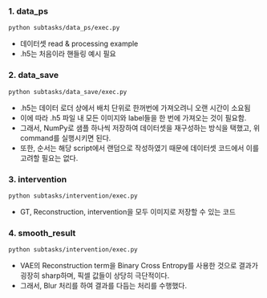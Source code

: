 ### 1. data_ps
```
python subtasks/data_ps/exec.py
```
* 데이터셋 read & processing example
* .h5는 처음이라 핸들링 예시 필요
### 2. data_save
```
python subtasks/data_save/exec.py
```
* .h5는 데이터 로더 상에서 배치 단위로 한꺼번에 가져오려니 오랜 시간이 소요됨
* 이에 따라 .h5 파일 내 모든 이미지와 label들을 한 번에 가져오는 것이 필요함.
* 그래서, NumPy로 샘플 하나씩 저장하여 데이터셋을 재구성하는 방식을 택했고, 위 command를 실행시키면 된다.
* 또한, 순서는 해당 script에서 랜덤으로 작성하였기 때문에 데이터셋 코드에서 이를 고려할 필요는 없다.
### 3. intervention
```
python subtasks/intervention/exec.py
```
* GT, Reconstruction, intervention을 모두 이미지로 저장할 수 있는 코드
### 4. smooth_result
```
python subtasks/intervention/exec.py
```
* VAE의 Reconstruction term을 Binary Cross Entropy를 사용한 것으로 결과가 굉장히 sharp하며, 픽셀 값들이 상당히 극단적이다.
* 그래서, Blur 처리를 하여 결과를 다듬는 처리를 수행했다.